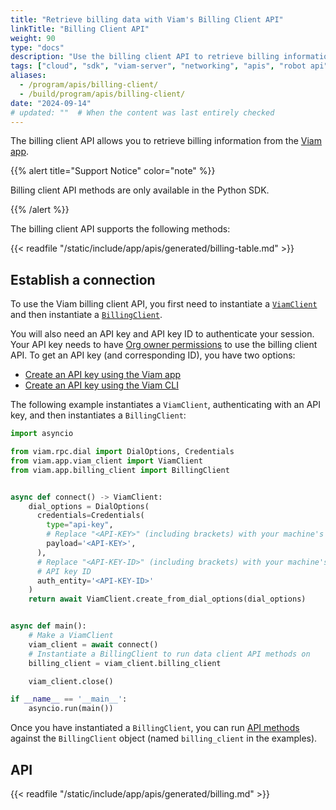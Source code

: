 ```yaml
---
title: "Retrieve billing data with Viam's Billing Client API"
linkTitle: "Billing Client API"
weight: 90
type: "docs"
description: "Use the billing client API to retrieve billing information from the Viam app."
tags: ["cloud", "sdk", "viam-server", "networking", "apis", "robot api"]
aliases:
  - /program/apis/billing-client/
  - /build/program/apis/billing-client/
date: "2024-09-14"
# updated: ""  # When the content was last entirely checked
---
```


The billing client API allows you to retrieve billing information from the [Viam app](https://app.viam.com).

{{% alert title="Support Notice" color="note" %}}

Billing client API methods are only available in the Python SDK.

{{% /alert %}}

The billing client API supports the following methods:

{{< readfile "/static/include/app/apis/generated/billing-table.md" >}}

## Establish a connection

To use the Viam billing client API, you first need to instantiate a [`ViamClient`](https://python.viam.dev/autoapi/viam/app/viam_client/index.html#viam.app.viam_client.ViamClient) and then instantiate a [`BillingClient`](https://python.viam.dev/autoapi/viam/app/billing_client/index.html#viam.app.billing_client.BillingClient).

You will also need an API key and API key ID to authenticate your session.
Your API key needs to have [Org owner permissions](/cloud/rbac/#organization-settings-and-roles) to use the billing client API.
To get an API key (and corresponding ID), you have two options:

- [Create an API key using the Viam app](/cloud/rbac/#add-an-api-key)
- [Create an API key using the Viam CLI](/cli/#create-an-organization-api-key)

The following example instantiates a `ViamClient`, authenticating with an API key, and then instantiates a `BillingClient`:

```python {class="line-numbers linkable-line-numbers"}
import asyncio

from viam.rpc.dial import DialOptions, Credentials
from viam.app.viam_client import ViamClient
from viam.app.billing_client import BillingClient


async def connect() -> ViamClient:
    dial_options = DialOptions(
      credentials=Credentials(
        type="api-key",
        # Replace "<API-KEY>" (including brackets) with your machine's API key
        payload='<API-KEY>',
      ),
      # Replace "<API-KEY-ID>" (including brackets) with your machine's
      # API key ID
      auth_entity='<API-KEY-ID>'
    )
    return await ViamClient.create_from_dial_options(dial_options)


async def main():
    # Make a ViamClient
    viam_client = await connect()
    # Instantiate a BillingClient to run data client API methods on
    billing_client = viam_client.billing_client

    viam_client.close()

if __name__ == '__main__':
    asyncio.run(main())
```

Once you have instantiated a `BillingClient`, you can run [API methods](#api) against the `BillingClient` object (named `billing_client` in the examples).

## API

{{< readfile "/static/include/app/apis/generated/billing.md" >}}
